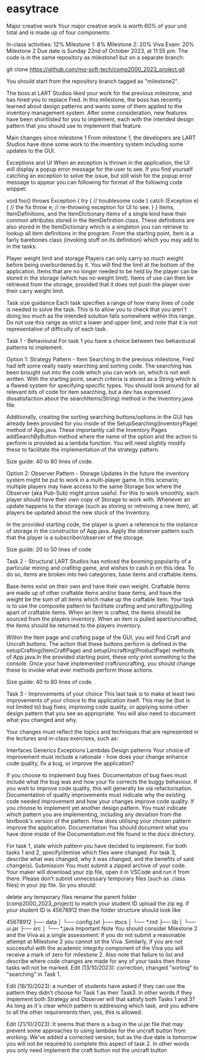 # easytrace

Major creative work
Your major creative work is worth 60% of your unit total and is made up of four components:

In-class activities: 12%
Milestone 1: 8%
Milestone 2: 20%
Viva Exam: 20%
Milestone 2
Due date is Sunday 22nd of October 2023, at 11:55 pm.
The code is in the same repository as milestone1 but on a separate branch:

git clone https://github.com/mq-soft-tech/comp2000_2023_project.git

You should start from the repository branch tagged as "milestone2".

The boss at LART Studios liked your work for the previous milestone, and has hired you to replace Fred. In this milestone, the boss has recently learned about design patterns and wants some of them applied to the inventory management system. After some consideration, new features have been shortlisted for you to implement, each with the intended design pattern that you should use to implement that feature.

Main changes since milestone 1
From milestone 1, the developers are LART Studios have done some work to the inventory system including some updates to the GUI.

Exceptions and UI
When an exception is thrown in the application, the UI will display a popup error message for the user to see. If you find yourself catching an exception to solve the issue, but still wish for the popup error message to appear you can following for format of the following code snippet:

void foo() throws Exception {
    try {
        // troublesome code
    } catch (Exception e) {
        // the fix
        throw e;  // re-throwing exception for UI to see.
    }
}
Items, ItemDefinitions, and the ItemDictionary
Items of a single kind have their common attributes stored in the ItemDefinition class. These definitions are also stored in the ItemDictionary which is a singleton you can retrieve to lookup all item definitions in the program. From the starting point, Item is a fairly barebones class (invoking stuff on its definition) which you may add to in the tasks.

Player weight limit and storage
Players can only carry so much weight before being overburdened by it. You will find the limit at the bottom of the application. Items that are no longer needed to be held by the player can be stored in the storage (which has no weight limit). Items of use can then be retrieved from the storage, provided that it does not push the player over their carry weight limit.

Task size guidance
Each task specifies a range of how many lines of code is needed to solve the task. This is to allow you to check that you aren't doing too much as the intended solution falls somewhere within this range. Do not use this range as strict a lower and upper limit, and note that it is not representative of difficulty of each task.

Task 1 - Behavioural
For task 1 you have a choice between two behavioural patterns to implement.

Option 1: Strategy Pattern - Item Searching
In the previous milestone, Fred had left some really nasty searching and sorting code. The searching has been brought out into the code which you can work on, which is not well written. With the starting point, search criteria is stored as a String which is a flawed system for specifying specific types. You should look around for all relevant bits of code for item searching, but a dev has expressed dissatisfaction about the searchItems(String) method in the Inventory.java file.

Additionally, creating the sorting searching buttons/options in the GUI has already been provided for you inside of the SetupSearching(InventoryPage) method of App.java. These importantly call the Inventory Pages addSearchByButton method where the name of the option and the action to perform is provided as a lambda function. You will need slightly modify these to facilitate the implementation of the strategy pattern.

Size guide: 40 to 80 lines of code.

Option 2: Observer Pattern - Storage Updates
In the future the inventory system might be put to work in a multi-player game. In this scenario, multiple players may have access to the same Storage box where the Observer (aka Pub-Sub) might prove useful. For this to work smoothly, each player should have their own copy of Storage to work with. Whenever an update happens to the storage (such as storing or retreiving a new item), all players be updated about the new stock of the Inventory.

In the provided starting code, the player is given a reference to the instance of storage in the constructor of App.java. Apply the observer pattern such that the player is a subscriber/observer of the storage.

Size guide: 20 to 50 lines of code

Task 2 - Structural
LART Studios has noticed the booming popularity of a particular mining and crafitng game, and wishes to cash in on this idea. To do so, items are broken into two categories, base items and craftable items.

Base items exist on their own and have their own weight.
Craftable items are made up of other craftable items and/or base items, and have the weight be the sum of all items which make up the craftable item.
Your task is to use the composite pattern to facilitate crafting and uncrafting/pulling apart of craftable items. When an item is crafted, the items should be sourced from the players inventory. When an item is pulled apart/uncrafted, the items should be returned to the players inventory.

Within the Item page and crafting page of the GUI, you will find Craft and Uncraft buttons. The action that these buttons perform is defined in the setupCrafting(ItemCraftPage) and setupUncrafting(ProductPage) methods of App.java.In the provided starting point, these only print something to the console. Once your have implemented craft/uncrafting, you should change these to invoke what ever methods perform those actions.

Size guide: 40 to 80 lines of code.

Task 3 - Improvements of your choice
This last task is to make at least two improvements of your choice to the application itself. This may be (but is not limited to) bug fixes, improving code quality, or applying some other design pattern that you see as appropriate. You will also need to document what you changed and why.

Your changes must reflect the topics and techniques that are represented in the lectures and in-class exercises, such as:

Interfaces
Generics
Exceptions
Lambdas
Design patterns
Your choice of improvement must include a rationale - how does your change enhance code quality, fix a bug, or improve the application?

If you choose to implement bug fixes.
Documentation of bug fixes must include what the bug was and how your fix corrects the buggy behaviour.
If you wish to improve code quality, this will generally be via refactorisation.
Documentation of quality improvements must indicate why the existing code needed improvement and how your changes improve code quality.
If you choose to implement yet another design pattern.
You must indicate which pattern you are implementing, including any deviation from the textbook's version of the pattern.
How does utilising your chosen pattern improve the application.
Documentation
You should document what you have done inside of the Documentation.md file found in the docs directory.

For task 1, state which pattern you have decided to implement.
For both tasks 1 and 2, specify/itemise which files were changed.
For task 3, describe what was changed, why it was changed, and the benefits of said change(s).
Submission
You must submit a zipped archive of your code. Your maker will download your zip file, open it in VSCode and run it from there. Please don't submit unnecessary temporary files (such as .class files) in your zip file. So you should:

delete any temporary files
rename the parent folder (comp2000_2023_project) to match your student ID
upload the zip
eg. if your student ID is 45678912 then the folder structure should look like

45678912
├── data
│   └── config.txt
├── docs
│   └── *.md
├── lib
│   └── ui.jar
├── src
│   └── *.java
Important Note
You should consider Milestone 2 and the Viva as a single assessment:
If you do not submit a reasonable attempt at Milestone 2 you cannot sit the Viva.
Similarly, if you are not successful with the academic integrity component of the Viva you will receive a mark of zero for milestone 2.
Also note that failure to list and describe where code changes are made for any of your tasks then those tasks will not be marked.
Edit (13/10/2023):
correction, changed "sorting" to "searching" in Task 1.

Edit (18/10/2023):
a number of students have asked if they can use the pattern they didn't choose for Task 1 as their Task3. In other words if they implement both Strategy and Observer will that satisfy both Tasks 1 and 3? As long as it's clear which pattern is addressing which task, and you adhere to all the other requirements then, yes, this is allowed.

Edit (21/10/2023):
It seems that there is a bug in the ui.jar file that may prevent some approaches to using lambdas for the uncraft button from working. We've added a corrected version, but as the due date is tomorrow you will not be required to complete this aspect of task 2. In other words you only need implement the craft button not the uncraft button
